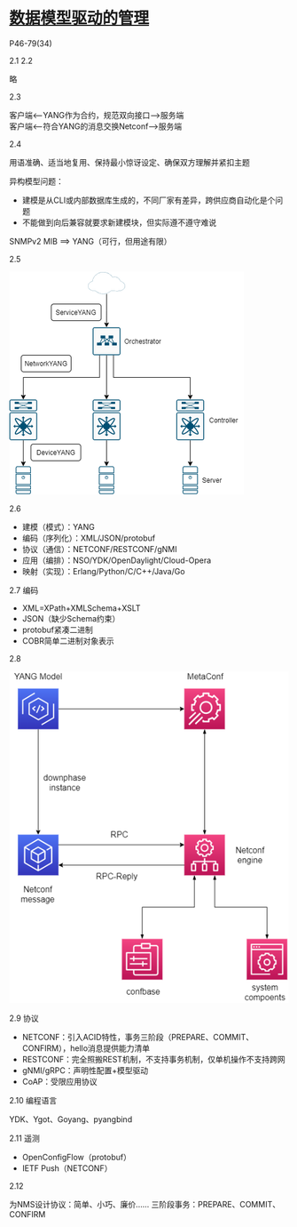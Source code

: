 
# [数据模型驱动的管理](Chapter.2.md)

P46-79(34)

2.1 2.2

略

2.3

客户端<--YANG作为合约，规范双向接口-->服务端  
客户端<--符合YANG的消息交换Netconf-->服务端

2.4

用语准确、适当地复用、保持最小惊讶设定、确保双方理解并紧扣主题

异构模型问题：  
* 建模是从CLI或内部数据库生成的，不同厂家有差异，跨供应商自动化是个问题
* 不能做到向后兼容就要求新建模块，但实际遵不遵守难说

SNMPv2 MIB ==> YANG（可行，但用途有限）

2.5

![使用YANG模型的SDN网络架构图](pics/SDN-Architecture.png)

2.6

* 建模（模式）：YANG
* 编码（序列化）：XML/JSON/protobuf
* 协议（通信）：NETCONF/RESTCONF/gNMI
* 应用（编排）：NSO/YDK/OpenDaylight/Cloud-Opera
* 映射（实现）：Erlang/Python/C/C++/Java/Go

2.7 编码

* XML=XPath+XMLSchema+XSLT
* JSON（缺少Schema约束）
* protobuf紧凑二进制
* COBR简单二进制对象表示

2.8

![RFC6244服务架构](pics/RFC6244服务架构.png)

2.9 协议

* NETCONF：引入ACID特性，事务三阶段（PREPARE、COMMIT、CONFIRM），hello消息提供能力清单
* RESTCONF：完全照搬REST机制，不支持事务机制，仅单机操作不支持跨网
* gNMI/gRPC：声明性配置+模型驱动
* CoAP：受限应用协议

2.10 编程语言

YDK、Ygot、Goyang、pyangbind

2.11 遥测

* OpenConfigFlow（protobuf）
* IETF Push（NETCONF）

2.12 

为NMS设计协议：简单、小巧、廉价……
三阶段事务：PREPARE、COMMIT、CONFIRM
